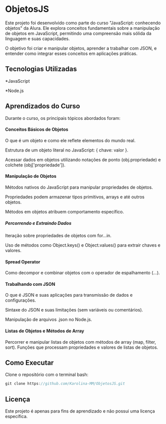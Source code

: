 # ObjetosJS

Este projeto foi desenvolvido como parte do curso "JavaScript: conhecendo objetos" da Alura. Ele explora conceitos fundamentais sobre a manipulação de objetos em JavaScript, permitindo uma compreensão mais sólida da linguagem e suas capacidades.

O objetivo foi criar e manipular objetos, aprender a trabalhar com JSON, e entender como integrar esses conceitos em aplicações práticas.

## Tecnologias Utilizadas

*JavaScript

*Node.js
## Aprendizados do Curso

Durante o curso, os principais tópicos abordados foram:

#### Conceitos Básicos de Objetos

O que é um objeto e como ele reflete elementos do mundo real.

Estrutura de um objeto literal no JavaScript: { chave: valor }.

Acessar dados em objetos utilizando notações de ponto (obj.propriedade) e colchete (obj['propriedade']).

#### Manipulação de Objetos

Métodos nativos do JavaScript para manipular propriedades de objetos.

Propriedades podem armazenar tipos primitivos, arrays e até outros objetos.

Métodos em objetos atribuem comportamento específico.

##### Percorrendo e Extraindo Dados

Iteração sobre propriedades de objetos com for...in.

Uso de métodos como Object.keys() e Object.values() para extrair chaves e valores.

#### Spread Operator

Como decompor e combinar objetos com o operador de espalhamento (...).

#### Trabalhando com JSON

O que é JSON e suas aplicações para transmissão de dados e configurações.

Sintaxe do JSON e suas limitações (sem variáveis ou comentários).

Manipulação de arquivos .json no Node.js.

#### Listas de Objetos e Métodos de Array

Percorrer e manipular listas de objetos com métodos de array (map, filter, sort).
Funções que processam propriedades e valores de listas de objetos.

## Como Executar

Clone o repositório com o terminal bash:

```JavaScript
git clone https://github.com/Karolina-MM/ObjetosJS.git

```

## Licença

Este projeto é apenas para fins de aprendizado e não possui uma licença específica.